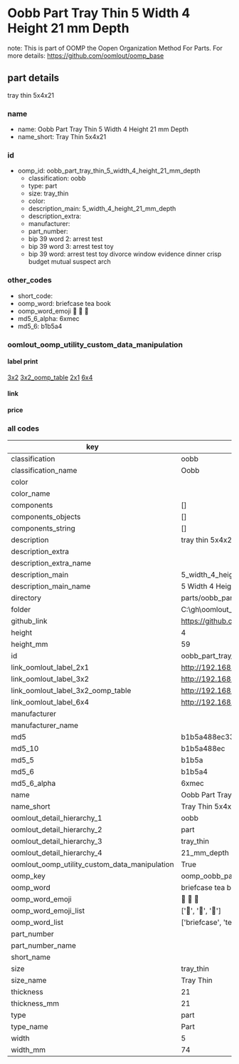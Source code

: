 # Oobb Part Tray Thin 5 Width 4 Height 21 mm Depth  

note: This is part of OOMP the Oopen Organization Method For Parts. For more details: https://github.com/oomlout/oomp_base

##  part details
  



tray thin 5x4x21



### name
* name: Oobb Part Tray Thin 5 Width 4 Height 21 mm Depth
* name_short: Tray Thin 5x4x21 
### id
* oomp_id: oobb_part_tray_thin_5_width_4_height_21_mm_depth
  * classification: oobb
  * type: part
  * size: tray_thin
  * color: 
  * description_main: 5_width_4_height_21_mm_depth
  * description_extra: 
  * manufacturer: 
  * part_number: 
  * bip 39 word 2: arrest test
  * bip 39 word 3: arrest test toy
  * bip 39 word: arrest test toy divorce window evidence dinner crisp budget mutual suspect arch

### other_codes
* short_code: 
* oomp_word: briefcase tea book
* oomp_word_emoji :briefcase: :tea: :book:
* md5_6_alpha: 6xmec
* md5_6: b1b5a4






### oomlout_oomp_utility_custom_data_manipulation
#### label print
[3x2](http://192.168.1.245:1112/?label=oomp%206xmec)
[3x2_oomp_table](http://192.168.1.108:1112/?label=oomp%206xmec)
[2x1](http://192.168.1.242:1112/?label=oomp%206xmec)
[6x4](http://192.168.1.55:1112/?label=oomp%206xmec)    

#### link

                              

#### price







### all codes 
| key | value |  
| --- | --- |  
| classification | oobb |  
| classification_name | Oobb |  
| color |  |  
| color_name |  |  
| components | [] |  
| components_objects | [] |  
| components_string | [] |  
| description | tray thin 5x4x21 |  
| description_extra |  |  
| description_extra_name |  |  
| description_main | 5_width_4_height_21_mm_depth |  
| description_main_name | 5 Width 4 Height 21 mm Depth |  
| directory | parts/oobb_part_tray_thin_5_width_4_height_21_mm_depth |  
| folder | C:\gh\oomlout_oobb_version_4_generated_parts\things\oobb_part_tray_thin_5_width_4_height_21_mm_depth |  
| github_link | https://github.com/oomlout/oomlout_oomp_part_src/tree/main/parts/oobb_part_tray_thin_5_width_4_height_21_mm_depth |  
| height | 4 |  
| height_mm | 59 |  
| id | oobb_part_tray_thin_5_width_4_height_21_mm_depth |  
| link_oomlout_label_2x1 | http://192.168.1.242:1112/?label=oomp%206xmec |  
| link_oomlout_label_3x2 | http://192.168.1.245:1112/?label=oomp%206xmec |  
| link_oomlout_label_3x2_oomp_table | http://192.168.1.108:1112/?label=oomp%206xmec |  
| link_oomlout_label_6x4 | http://192.168.1.55:1112/?label=oomp%206xmec |  
| manufacturer |  |  
| manufacturer_name |  |  
| md5 | b1b5a488ec33a7c9377db401ccf7e063 |  
| md5_10 | b1b5a488ec |  
| md5_5 | b1b5a |  
| md5_6 | b1b5a4 |  
| md5_6_alpha | 6xmec |  
| name | Oobb Part Tray Thin 5 Width 4 Height 21 mm Depth |  
| name_short | Tray Thin 5x4x21  |  
| oomlout_detail_hierarchy_1 | oobb |  
| oomlout_detail_hierarchy_2 | part |  
| oomlout_detail_hierarchy_3 | tray_thin |  
| oomlout_detail_hierarchy_4 | 21_mm_depth |  
| oomlout_oomp_utility_custom_data_manipulation | True |  
| oomp_key | oomp_oobb_part_tray_thin_5_width_4_height_21_mm_depth |  
| oomp_word | briefcase tea book |  
| oomp_word_emoji | :briefcase: :tea: :book: |  
| oomp_word_emoji_list | [':briefcase:', ':tea:', ':book:'] |  
| oomp_word_list | ['briefcase', 'tea', 'book'] |  
| part_number |  |  
| part_number_name |  |  
| short_name |  |  
| size | tray_thin |  
| size_name | Tray Thin |  
| thickness | 21 |  
| thickness_mm | 21 |  
| type | part |  
| type_name | Part |  
| width | 5 |  
| width_mm | 74 |  
